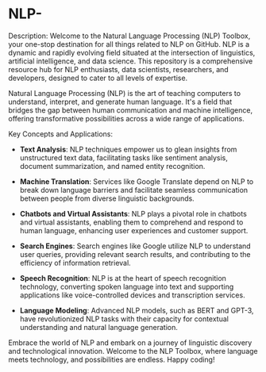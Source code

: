 # NLP-

Description:
Welcome to the Natural Language Processing (NLP) Toolbox, your one-stop destination for all things related to NLP on GitHub. NLP is a dynamic and rapidly evolving field situated at the intersection of linguistics, artificial intelligence, and data science. This repository is a comprehensive resource hub for NLP enthusiasts, data scientists, researchers, and developers, designed to cater to all levels of expertise.

Natural Language Processing (NLP) is the art of teaching computers to understand, interpret, and generate human language. It's a field that bridges the gap between human communication and machine intelligence, offering transformative possibilities across a wide range of applications.

Key Concepts and Applications:
- **Text Analysis**: NLP techniques empower us to glean insights from unstructured text data, facilitating tasks like sentiment analysis, document summarization, and named entity recognition.

- **Machine Translation**: Services like Google Translate depend on NLP to break down language barriers and facilitate seamless communication between people from diverse linguistic backgrounds.

- **Chatbots and Virtual Assistants**: NLP plays a pivotal role in chatbots and virtual assistants, enabling them to comprehend and respond to human language, enhancing user experiences and customer support.

- **Search Engines**: Search engines like Google utilize NLP to understand user queries, providing relevant search results, and contributing to the efficiency of information retrieval.

- **Speech Recognition**: NLP is at the heart of speech recognition technology, converting spoken language into text and supporting applications like voice-controlled devices and transcription services.

- **Language Modeling**: Advanced NLP models, such as BERT and GPT-3, have revolutionized NLP tasks with their capacity for contextual understanding and natural language generation.

Embrace the world of NLP and embark on a journey of linguistic discovery and technological innovation. Welcome to the NLP Toolbox, where language meets technology, and possibilities are endless. Happy coding!


